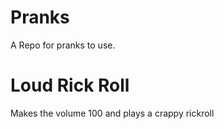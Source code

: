 # Pranks
 A Repo for pranks to use.

# Loud Rick Roll
 Makes the volume 100 and plays a crappy rickroll